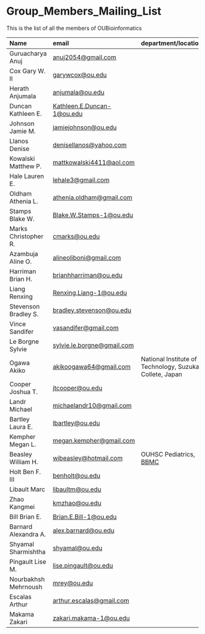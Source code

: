 # Group_Members_Mailing_List
This is the list of all the members of OUBioinformatics

Name | email | department/location |
 :--- | :---------- |  :-----------|
| Guruacharya Anuj | anuj2054@gmail.com | |
|Cox Gary W. II| garywcox@ou.edu | |
|Herath Anjumala| anjumala@ou.edu| |
|Duncan Kathleen E.| Kathleen.E.Duncan-1@ou.edu| |
|Johnson Jamie M.| jamiejohnson@ou.edu| |
|Llanos Denise| denisellanos@yahoo.com| |
|Kowalski Matthew P.| mattkowalski4411@aol.com| |
|Hale Lauren E.| lehale3@gmail.com| |
|Oldham Athenia L.| athenia.oldham@gmail.com| |
|Stamps Blake W.| Blake.W.Stamps-1@ou.edu| |
|Marks Christopher R.| cmarks@ou.edu| |
|Azambuja Aline O.| alineoliboni@gmail.com| |
|Harriman Brian H.| brianhharriman@ou.edu| |
|Liang Renxing| Renxing.Liang-1@ou.edu| |
|Stevenson Bradley S.| bradley.stevenson@ou.edu| |
|Vince Sandifer| vasandifer@gmail.com| |
|Le Borgne Sylvie| sylvie.le.borgne@gmail.com| |
|Ogawa Akiko| akikoogawa64@gmail.com| National Institute of Technology, Suzuka Collete, Japan |
|Cooper Joshua T.| jtcooper@ou.edu| |
|Landr Michael| michaelandr10@gmail.com| |
|Bartley Laura E.| lbartley@ou.edu| |
|Kempher Megan L.| megan.kempher@gmail.com| |
|Beasley William H.| wibeasley@hotmail.com| OUHSC Pediatrics, [BBMC](http://ouhsc.edu/bbmc/) |
|Holt Ben F. III| benholt@ou.edu| |
|Libault Marc| libaultm@ou.edu| |
|Zhao Kangmei| kmzhao@ou.edu| |
|Bill Brian E.| Brian.E.Bill-1@ou.edu| |
|Barnard Alexandra A.| alex.barnard@ou.edu| |
|Shyamal Sharmishtha| shyamal@ou.edu| |
|Pingault Lise M.| lise.pingault@ou.edu| |
|Nourbakhsh Mehrnoush| mrey@ou.edu| |
|Escalas Arthur| arthur.escalas@gmail.com| |
|Makama Zakari| zakari.makama-1@ou.edu| |
